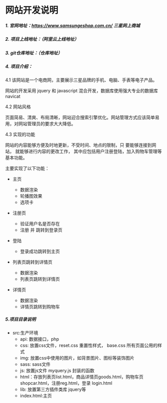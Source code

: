 # 网站开发说明 

##### 1. 官网地址：<https://www.samsungeshop.com.cn/>   三星网上商城

##### 2. 项目上线地址：（阿里云上线地址） 

##### 3. git仓库地址：（仓库地址） 

##### 4. 项目介绍：	

4.1 该网站是一个电商网，主要展示三星品牌的手机、电脑、手表等电子产品。

网站的开发采用  jquery 和 javascript 混合开发，数据库使用强大专业的数据库 navicat  

4.2 网站风格 

页面简易、清爽、布局清晰，网站迎合搜索引擎优化。网站管理方式应该简单易用，对网站管理员的要求大大降低。 

4.3 实现的功能

网站的内容能够方便及时地更新，不受时间、地点的限制，只 要能够连接到网站， 就能够进行内容的更改工作， 其中应包括用户注册登陆，加入购物车管理等基本功能。 

主要实现了以下功能：

- 主页 
  - 数据渲染
  - 轮播图效果  
  - 选项卡

- 注册页  
    - 验证用户名是否存在  
    - 注册 并 跳转到登录页

- 登陆
  - 登录成功跳转到主页
- 列表页跳转到详情页
  - 数据渲染
  - 列表页跳转到详情页
- 详情页
  - 数据渲染
  - 详情页跳转到购物车

##### 5.项目目录说明 

* src:生产环境
  * api:  数据接口，php
  * css:  放置css文件，reset.css 重置性样式， base.css 所有页面公用的样式 
  * img:  放置css中使用的图片，如背景图片、图标等装饰图片 
  * sass:  sass文件
  * js:  放置js文件 myquery.js 封装的函数 
  * html：存放列表页list.html，商品详情页goods.html，购物车页shopcar.html，注册reg.html，登录 login.html 
  * lib: 放置第三方插件类库 jquery等
  * index.html:主页 

